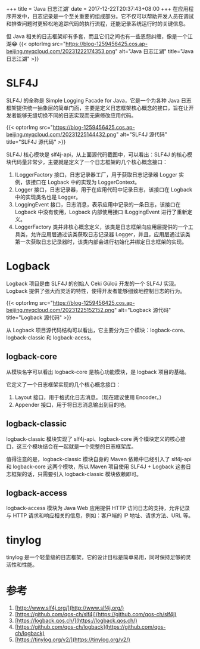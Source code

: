 +++
title = 'Java 日志江湖'
date = 2017-12-22T20:37:43+08:00
+++
在应用程序开发中，日志记录是一个至关重要的组成部分。它不仅可以帮助开发人员在调试和排查问题时更轻松地追踪代码的执行流程，还能记录系统运行时的关键信息。
<!--more-->
但 Java 相关的日志框架却有多套，而且它们之间也有一些恩怨纠缠，像是一个江湖😂
{{< optorImg src="https://blog-1259456425.cos.ap-beijing.myqcloud.com/20231222174353.png" alt="Java 日志江湖" title="Java 日志江湖" >}}

# SLF4J
SLF4J 的全称是 Simple Logging Facade for Java，它是一个为各种 Java 日志框架提供统一抽象层的简单门面，主要是定义日志框架核心概念的接口，旨在让开发者能够无缝切换不同的日志实现而无需修改应用代码。

{{< optorImg src="https://blog-1259456425.cos.ap-beijing.myqcloud.com/20231225144432.png" alt="SLF4J 源代码" title="SLF4J 源代码" >}}

SLF4J 核心模块是 slf4j-api，从上面源代码截图中，可以看出：SLF4J 的核心模块代码量非常少，主要就是定义了一个日志框架的几个核心概念接口：
1. ILoggerFactory 接口，日志记录器工厂，用于获取日志记录器 Logger 实例，该接口在 Logback 中的实现为 LoggerContext。
2. Logger 接口，日志记录器，用于在应用代码中记录日志，该接口在 Logback 中的实现类名也是 Logger。
3. LoggingEvent 接口，日志消息，表示应用中记录的一条日志，该接口在 Logback 中没有使用，Logback 内部使用接口 ILoggingEvent 进行了重新定义。
4. LoggerFactory 类并非核心概念定义，该类是日志框架向应用层提供的一个工具类，允许应用层通过该类获取日志记录器 Logger，并且，应用层通过该类第一次获取日志记录器时，该类内部会进行初始化并绑定日志框架的实现。

# Logback
Logback 项目是由 SLF4J 的创始人 Ceki Gülcü 开发的一个 SLF4J 实现。Logback 提供了强大而灵活的特性，使得开发者能够细致地控制日志的行为。

{{< optorImg src="https://blog-1259456425.cos.ap-beijing.myqcloud.com/20231225152152.png" alt="Logback 源代码" title="Logback 源代码" >}}

从 Logback 项目源代码结构可以看出，它主要分为三个模块：logback-core、logback-classic 和 logback-acess。

## logback-core
从模块名字可以看出 logback-core 是核心功能模块，是 logback 项目的基础。

它定义了一个日志框架实现的几个核心概念接口：
1. Layout 接口，用于格式化日志消息。（现在建议使用 Encoder。）
2. Appender 接口，用于将日志消息输出到目的地。

## logback-classic
logback-classic 模块实现了 slf4j-api、logback-core 两个模块定义的核心接口，这三个模块结合在一起就是一个完整的日志框架库。

值得注意的是，logback-classic 模块自身的 Maven 依赖中已经引入了 slf4j-api 和 logback-core 这两个模块，所以 Maven 项目使用 SLF4J + Logback 这套日志框架的话，只需要引入 logback-classic 模块依赖即可。

## logback-access
logback-access 模块为 Java Web 应用提供 HTTP 访问日志的支持，允许记录与 HTTP 请求和响应相关的信息，例如：客户端的 IP 地址、请求方法、URL 等。

# tinylog
tinylog 是一个轻量级的日志框架，它的设计目标是简单易用，同时保持足够的灵活性和性能。

# 参考
1. [http://www.slf4j.org/](http://www.slf4j.org/)
2. [https://github.com/qos-ch/slf4j](https://github.com/qos-ch/slf4j)
3. [https://logback.qos.ch/](https://logback.qos.ch/)
4. [https://github.com/qos-ch/logback](https://github.com/qos-ch/logback)
5. [https://tinylog.org/v2/](https://tinylog.org/v2/)
